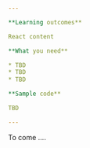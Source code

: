 ```yaml
---

**Learning outcomes**

React content

**What you need**

* TBD
* TBD
* TBD

**Sample code**

TBD

---
```


To come ....
